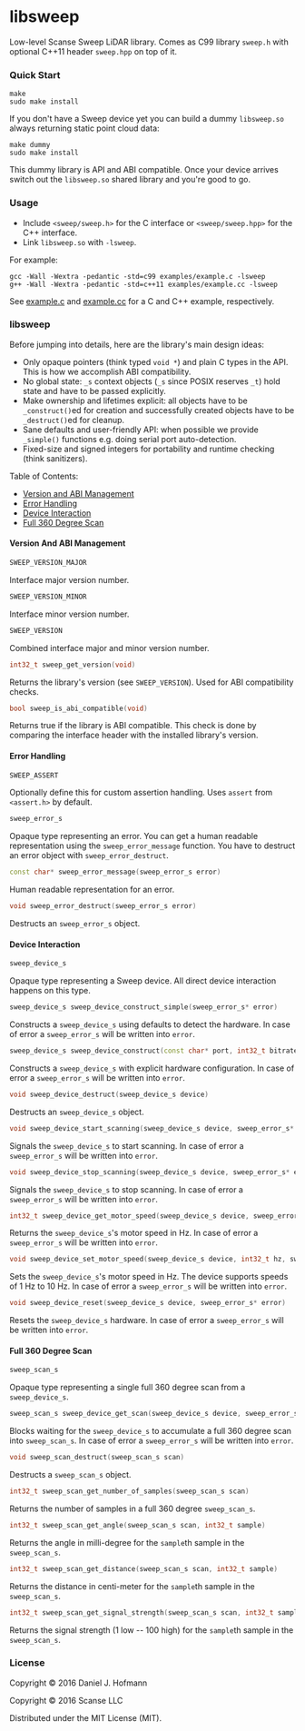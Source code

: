 # libsweep

Low-level Scanse Sweep LiDAR library. Comes as C99 library `sweep.h` with optional C++11 header `sweep.hpp` on top of it.

### Quick Start

    make
    sudo make install

If you don't have a Sweep device yet you can build a dummy `libsweep.so` always returning static point cloud data:

    make dummy
    sudo make install

This dummy library is API and ABI compatible. Once your device arrives switch out the `libsweep.so` shared library and you're good to go.

### Usage

- Include `<sweep/sweep.h>` for the C interface or `<sweep/sweep.hpp>` for the C++ interface.
- Link `libsweep.so` with `-lsweep`.

For example:

    gcc -Wall -Wextra -pedantic -std=c99 examples/example.c -lsweep
    g++ -Wall -Wextra -pedantic -std=c++11 examples/example.cc -lsweep

See [example.c](examples/example.c) and [example.cc](examples/example.cc) for a C and C++ example, respectively.


### libsweep

Before jumping into details, here are the library's main design ideas:

- Only opaque pointers (think typed `void *`) and plain C types in the API. This is how we accomplish ABI compatibility.
- No global state: `_s` context objects (`_s` since POSIX reserves `_t`) hold state and have to be passed explicitly.
- Make ownership and lifetimes explicit: all objects have to be `_construct()`ed for creation and successfully created objects have to be `_destruct()`ed for cleanup.
- Sane defaults and user-friendly API: when possible we provide `_simple()` functions e.g. doing serial port auto-detection.
- Fixed-size and signed integers for portability and runtime checking (think sanitizers).

Table of Contents:
- [Version and ABI Management](#version-and-abi-management)
- [Error Handling](#error-handling)
- [Device Interaction](#device-interaction)
- [Full 360 Degree Scan](#full-360-degree-scan)


#### Version And ABI Management

```c++
SWEEP_VERSION_MAJOR
```

Interface major version number.

```c++
SWEEP_VERSION_MINOR
```

Interface minor version number.

```c++
SWEEP_VERSION
```

Combined interface major and minor version number.

```c++
int32_t sweep_get_version(void)
```

Returns the library's version (see `SWEEP_VERSION`).
Used for ABI compatibility checks.

```c++
bool sweep_is_abi_compatible(void)
```

Returns true if the library is ABI compatible.
This check is done by comparing the interface header with the installed library's version.


#### Error Handling

```c++
SWEEP_ASSERT
```

Optionally define this for custom assertion handling.
Uses `assert` from `<assert.h>` by default.

```c++
sweep_error_s
```

Opaque type representing an error.
You can get a human readable representation using the `sweep_error_message` function.
You have to destruct an error object with `sweep_error_destruct`.

```c++
const char* sweep_error_message(sweep_error_s error)
```

Human readable representation for an error.

```c++
void sweep_error_destruct(sweep_error_s error)
```

Destructs an `sweep_error_s` object.


#### Device Interaction

```c++
sweep_device_s
```

Opaque type representing a Sweep device.
All direct device interaction happens on this type.

```c++
sweep_device_s sweep_device_construct_simple(sweep_error_s* error)
```

Constructs a `sweep_device_s` using defaults to detect the hardware.
In case of error a `sweep_error_s` will be written into `error`.

```c++
sweep_device_s sweep_device_construct(const char* port, int32_t bitrate, sweep_error_s* error)
```

Constructs a `sweep_device_s` with explicit hardware configuration.
In case of error a `sweep_error_s` will be written into `error`.

```c++
void sweep_device_destruct(sweep_device_s device)
```

Destructs an `sweep_device_s` object.

```c++
void sweep_device_start_scanning(sweep_device_s device, sweep_error_s* error)
```

Signals the `sweep_device_s` to start scanning.
In case of error a `sweep_error_s` will be written into `error`.

```c++
void sweep_device_stop_scanning(sweep_device_s device, sweep_error_s* error)
```

Signals the `sweep_device_s` to stop scanning.
In case of error a `sweep_error_s` will be written into `error`.

```c++
int32_t sweep_device_get_motor_speed(sweep_device_s device, sweep_error_s* error)
```

Returns the `sweep_device_s`'s motor speed in Hz.
In case of error a `sweep_error_s` will be written into `error`.

```c++
void sweep_device_set_motor_speed(sweep_device_s device, int32_t hz, sweep_error_s* error)
```

Sets the `sweep_device_s`'s motor speed in Hz.
The device supports speeds of 1 Hz to 10 Hz.
In case of error a `sweep_error_s` will be written into `error`.

```c++
void sweep_device_reset(sweep_device_s device, sweep_error_s* error)
```

Resets the `sweep_device_s` hardware.
In case of error a `sweep_error_s` will be written into `error`.


#### Full 360 Degree Scan

```c++
sweep_scan_s
```

Opaque type representing a single full 360 degree scan from a `sweep_device_s`.

```c++
sweep_scan_s sweep_device_get_scan(sweep_device_s device, sweep_error_s* error)
```

Blocks waiting for the `sweep_device_s` to accumulate a full 360 degree scan into `sweep_scan_s`.
In case of error a `sweep_error_s` will be written into `error`.

```c++
void sweep_scan_destruct(sweep_scan_s scan)
```

Destructs a `sweep_scan_s` object.

```c++
int32_t sweep_scan_get_number_of_samples(sweep_scan_s scan)
```

Returns the number of samples in a full 360 degree `sweep_scan_s`.

```c++
int32_t sweep_scan_get_angle(sweep_scan_s scan, int32_t sample)
```

Returns the angle in milli-degree for the `sample`th sample in the `sweep_scan_s`.

```c++
int32_t sweep_scan_get_distance(sweep_scan_s scan, int32_t sample)
```

Returns the distance in centi-meter for the `sample`th sample in the `sweep_scan_s`.

```c++
int32_t sweep_scan_get_signal_strength(sweep_scan_s scan, int32_t sample)
```

Returns the signal strength (1 low -- 100 high) for the `sample`th sample in the `sweep_scan_s`.


### License

Copyright © 2016 Daniel J. Hofmann

Copyright © 2016 Scanse LLC

Distributed under the MIT License (MIT).
